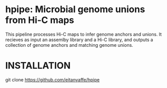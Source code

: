 # hpipe: Microbial genome unions from Hi-C maps

This pipeline processes Hi-C maps to infer genome anchors and unions. It recieves as input an assemlby library and a Hi-C library, and outputs a collection of genome anchors and matching genome unions.

# INSTALLATION

git clone https://github.com/eitanyaffe/hpipe
